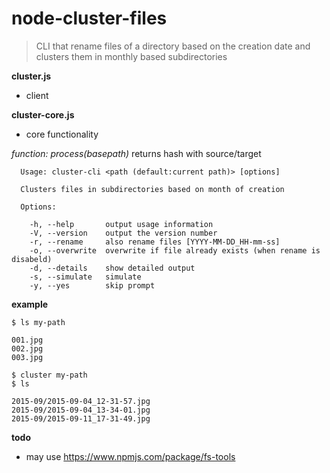 node-cluster-files
======================

> CLI that rename files of a directory based on the creation date and clusters them in monthly based subdirectories

__cluster.js__
- client

__cluster-core.js__
- core functionality

_function: process(basepath)_
returns hash with source/target

```
  Usage: cluster-cli <path (default:current path)> [options]

  Clusters files in subdirectories based on month of creation

  Options:

    -h, --help       output usage information
    -V, --version    output the version number
    -r, --rename     also rename files [YYYY-MM-DD_HH-mm-ss]
    -o, --overwrite  overwrite if file already exists (when rename is disabeld)
    -d, --details    show detailed output
    -s, --simulate   simulate
    -y, --yes        skip prompt
```


__example__
```
$ ls my-path

001.jpg
002.jpg
003.jpg

$ cluster my-path
$ ls

2015-09/2015-09-04_12-31-57.jpg
2015-09/2015-09-04_13-34-01.jpg
2015-09/2015-09-11_17-31-49.jpg
```


__todo__
- may use https://www.npmjs.com/package/fs-tools
